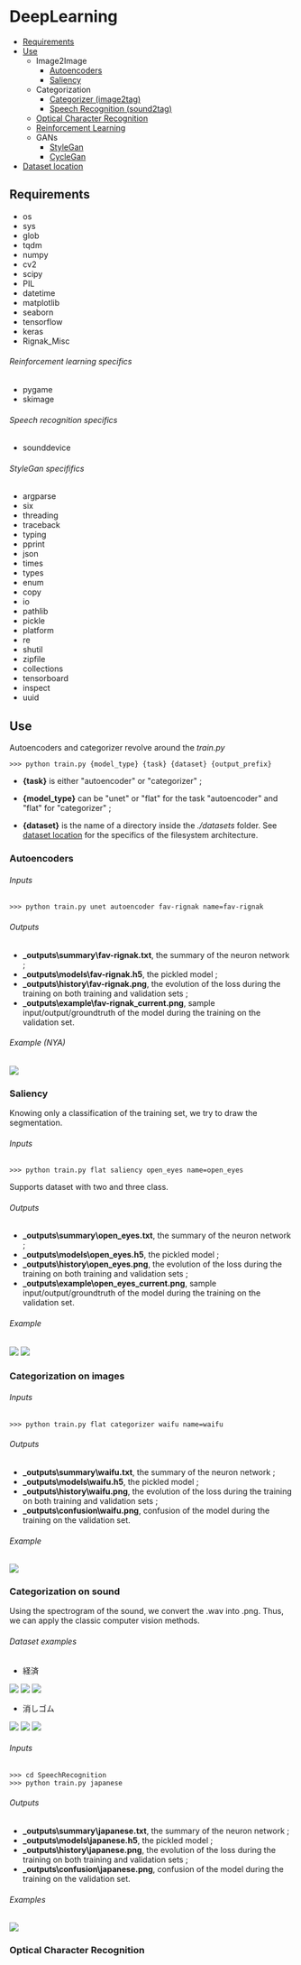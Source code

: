 # DeepLearning

- [Requirements](#requirements)
- [Use](#use)
  - Image2Image
      - [Autoencoders](#autoencoders)
      - [Saliency](#saliency)
  - Categorization
      - [Categorizer (image2tag)](#categorization-on-images)
      - [Speech Recognition (sound2tag)](#speech-recognition-specifics)
  - [Optical Character Recognition](#optical-character-recognition)
  - [Reinforcement Learning](#)
  - GANs
      - [StyleGan](#)
      - [CycleGan](#)
- [Dataset location](#)

## Requirements

- os
- sys
- glob
- tqdm
- numpy
- cv2
- scipy
- PIL
- datetime
- matplotlib
- seaborn
- tensorflow
- keras
- Rignak_Misc

###### Reinforcement learning specifics

- pygame
- skimage

###### Speech recognition specifics

- sounddevice

###### StyleGan specififics

- argparse
- six
- threading
- traceback
- typing
- pprint
- json
- times
- types
- enum
- copy
- io
- pathlib
- pickle
- platform
- re
- shutil
- zipfile
- collections
- tensorboard
- inspect
- uuid


## Use

Autoencoders and categorizer revolve around the *train.py*

````shell
>>> python train.py {model_type} {task} {dataset} {output_prefix}
````

- **{task}** is either "autoencoder" or "categorizer" ;

- **{model_type}** can be "unet" or "flat" for the task "autoencoder" and "flat" for "categorizer" ;

- **{dataset}** is the name of a directory inside the *./datasets* folder. See [dataset location](#) for the specifics of the filesystem architecture.

### Autoencoders

###### Inputs

````shell
>>> python train.py unet autoencoder fav-rignak name=fav-rignak
````

###### Outputs

- **_outputs\summary\fav-rignak.txt**, the summary of the neuron network ;
- **_outputs\models\fav-rignak.h5**, the pickled model ;
- **_outputs\history\fav-rignak.png**, the evolution of the loss during the training on both training and validation sets ;
- **_outputs\example\fav-rignak_current.png**, sample input/output/groundtruth of the model during the training on the validation set.

###### Example (NYA)

![](_outputs/example/fav-rignak.png)

### Saliency

Knowing only a classification of the training set, we try to draw the segmentation.

###### Inputs

````shell
>>> python train.py flat saliency open_eyes name=open_eyes
````

Supports dataset with two and three class.

###### Outputs

- **_outputs\summary\open_eyes.txt**, the summary of the neuron network ;
- **_outputs\models\open_eyes.h5**, the pickled model ;
- **_outputs\history\open_eyes.png**, the evolution of the loss during the training on both training and validation sets ;
- **_outputs\example\open_eyes_current.png**, sample input/output/groundtruth of the model during the training on the validation set.

###### Example

![](_outputs/example/open_eyes.png)
![](_outputs/example/eye_color.png)


### Categorization on images

###### Inputs

````shell
>>> python train.py flat categorizer waifu name=waifu
````

###### Outputs

- **_outputs\summary\waifu.txt**, the summary of the neuron network ;
- **_outputs\models\waifu.h5**, the pickled model ;
- **_outputs\history\waifu.png**, the evolution of the loss during the training on both training and validation sets ;
- **_outputs\confusion\waifu.png**, confusion of the model during the training on the validation set.


###### Example

![](_outputs/confusion/waifu.png)

### Categorization on sound

Using the spectrogram of the sound, we convert the .wav into .png. Thus, we can apply the classic computer vision methods.

###### Dataset examples

- 経済

![](SpeechRecognition/datasets/japanese/keizai/0.png)
![](SpeechRecognition/datasets/japanese/keizai/1.png)
![](SpeechRecognition/datasets/japanese/keizai/2.png)

- 消しゴム

![](SpeechRecognition/datasets/japanese/keshigomu/0.png)
![](SpeechRecognition/datasets/japanese/keshigomu/1.png)
![](SpeechRecognition/datasets/japanese/keshigomu/2.png)


###### Inputs

````shell
>>> cd SpeechRecognition
>>> python train.py japanese
````

###### Outputs

- **_outputs\summary\japanese.txt**, the summary of the neuron network ;
- **_outputs\models\japanese.h5**, the pickled model ;
- **_outputs\history\japanese.png**, the evolution of the loss during the training on both training and validation sets ;
- **_outputs\confusion\japanese.png**, confusion of the model during the training on the validation set.

###### Examples

![](_outputs/confusion/japanese.png)

### Optical Character Recognition